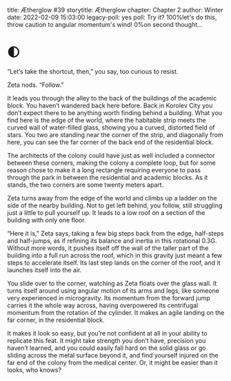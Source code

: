 title: Ætherglow #39
storytitle: Ætherglow 
chapter: Chapter 2
author: Winter
date: 2022-02-09 15:03:00
legacy-poll: yes
poll: Try it?
      100%let's do this, throw caution to angular momentum's wind!
      0%on second thought...

🌓
=

“Let’s take the shortcut, then,” you say, too curious to resist.

Zeta nods. “Follow.”

It leads you through the alley to the back of the buildings of the academic block. You haven’t wandered back here before. Back in Korolev City you don’t expect there to be anything worth finding behind a building. What you find here is the edge of the world, where the habitable strip meets the curved wall of water-filled glass, showing you a curved, distorted field of stars. You two are standing near the corner of the strip, and diagonally from here, you can see the far corner of the back end of the residential block.

The architects of the colony could have just as well included a connector between these corners, making the colony a complete loop, but for some reason chose to make it a long rectangle requiring everyone to pass through the park in between the residential and academic blocks. As it stands, the two corners are some twenty meters apart.

Zeta turns away from the edge of the world and climbs up a ladder on the side of the nearby building. Not to get left behind, you follow, still struggling just a little to pull yourself up. It leads to a low roof on a section of the building with only one floor.

“Here it is,” Zeta says, taking a few big steps back from the edge, half-steps and half-jumps, as if refining its balance and inertia in this rotational 0.3G. Without more words, it pushes itself off the wall of the taller part of the building into a full run across the roof, which in this gravity just meant a few steps to accelerate itself. Its last step lands on the corner of the roof, and it launches itself into the air.

You slide over to the corner, watching as Zeta floats over the glass wall. It turns itself around using angular motion of its arms and legs, like someone very experienced in microgravity. Its momentum from the forward jump carries it the whole way across, having overpowered its centrifugal momentum from the rotation of the cylinder. It makes an agile landing on the far corner, in the residential block.

It makes it look so easy, but you’re not confident at all in your ability to replicate this feat. It might take strength you don’t have, precision you haven’t learned, and you could easily fall hard on the solid glass or go sliding across the metal surface beyond it, and find yourself injured on the far end of the colony from the medical center. Or, it might be easier than it looks, who knows?

